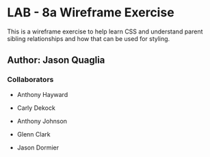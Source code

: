 # LAB - 8a Wireframe Exercise

This is a wireframe exercise to help learn CSS and understand parent sibling relationships and how that can be used for styling.

## Author: Jason Quaglia

### Collaborators

* Anthony Hayward

* Carly Dekock

* Anthony Johnson

* Glenn Clark

* Jason Dormier
